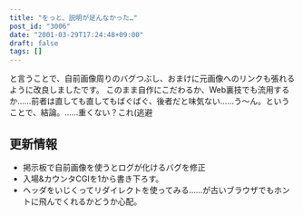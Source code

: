 ```yaml
---
title: "をっと、説明が足んなかった…"
post_id: "3006"
date: "2001-03-29T17:24:48+09:00"
draft: false
tags: []
---
```



と言うことで、自前画像周りのバグつぶし、おまけに元画像へのリンクも張れるように改良しましたです。 このまま自作にこだわるか、Web裏技でも流用するか……前者は直しても直してもばぐばぐ、後者だと味気ない……う～ん。ということで、結論。……重くない？これ(逃避
## 更新情報


  * 掲示板で自前画像を使うとログが化けるバグを修正
  * 入場&カウンタCGIを1から書き下ろす。
  * ヘッダをいじくってリダイレクトを使ってみる……が古いブラウザでもホントに飛んでくれるかどうか心配。
